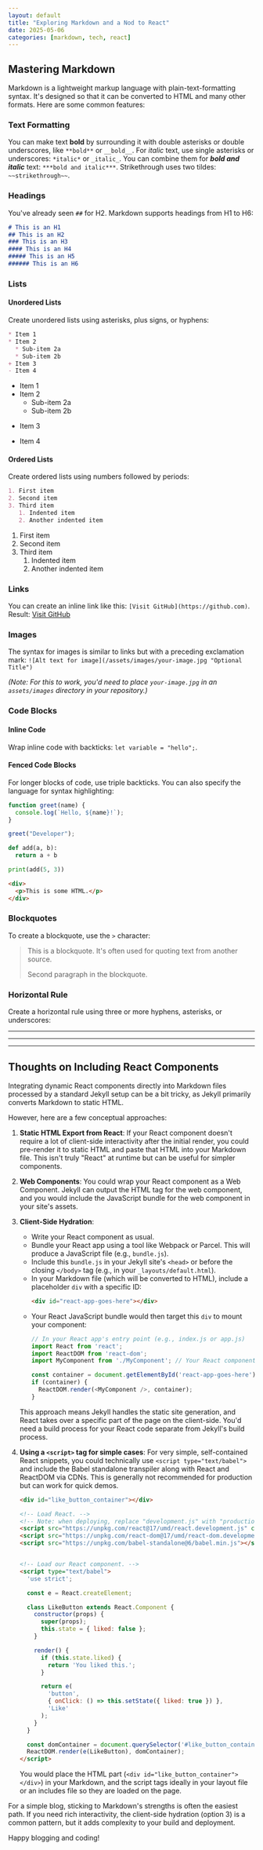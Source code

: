 ```yaml
---
layout: default
title: "Exploring Markdown and a Nod to React"
date: 2025-05-06
categories: [markdown, tech, react]
---
```


## Mastering Markdown

Markdown is a lightweight markup language with plain-text-formatting syntax. It's designed so that it can be converted to HTML and many other formats. Here are some common features:

### Text Formatting

You can make text **bold** by surrounding it with double asterisks or double underscores, like `**bold**` or `__bold__`.
For *italic* text, use single asterisks or underscores: `*italic*` or `_italic_`.
You can combine them for ***bold and italic*** text: `***bold and italic***`.
Strikethrough uses two tildes: `~~strikethrough~~`.

### Headings

You've already seen `##` for H2. Markdown supports headings from H1 to H6:

```markdown
# This is an H1
## This is an H2
### This is an H3
#### This is an H4
##### This is an H5
###### This is an H6
```

### Lists

#### Unordered Lists
Create unordered lists using asterisks, plus signs, or hyphens:

```markdown
* Item 1
* Item 2
  * Sub-item 2a
  * Sub-item 2b
+ Item 3
- Item 4
```

* Item 1
* Item 2
  * Sub-item 2a
  * Sub-item 2b
+ Item 3
- Item 4

#### Ordered Lists
Create ordered lists using numbers followed by periods:

```markdown
1. First item
2. Second item
3. Third item
   1. Indented item
   2. Another indented item
```

1. First item
2. Second item
3. Third item
   1. Indented item
   2. Another indented item

### Links

You can create an inline link like this: `[Visit GitHub](https://github.com)`.
Result: [Visit GitHub](https://github.com)

### Images

The syntax for images is similar to links but with a preceding exclamation mark:
`![Alt text for image](/assets/images/your-image.jpg "Optional Title")`

*(Note: For this to work, you'd need to place `your-image.jpg` in an `assets/images` directory in your repository.)*

### Code Blocks

#### Inline Code
Wrap inline code with backticks: `let variable = "hello";`.

#### Fenced Code Blocks
For longer blocks of code, use triple backticks. You can also specify the language for syntax highlighting:

```javascript
function greet(name) {
  console.log(`Hello, ${name}!`);
}

greet("Developer");
```

```python
def add(a, b):
  return a + b

print(add(5, 3))
```

```html
<div>
  <p>This is some HTML.</p>
</div>
```

### Blockquotes

To create a blockquote, use the `>` character:

> This is a blockquote. It's often used for quoting text from another source.
>
> Second paragraph in the blockquote.

### Horizontal Rule

Create a horizontal rule using three or more hyphens, asterisks, or underscores:

---
***
___

## Thoughts on Including React Components

Integrating dynamic React components directly into Markdown files processed by a standard Jekyll setup can be a bit tricky, as Jekyll primarily converts Markdown to static HTML.

However, here are a few conceptual approaches:

1.  **Static HTML Export from React**:
    If your React component doesn't require a lot of client-side interactivity after the initial render, you could pre-render it to static HTML and paste that HTML into your Markdown file. This isn't truly "React" at runtime but can be useful for simpler components.

2.  **Web Components**:
    You could wrap your React component as a Web Component. Jekyll can output the HTML tag for the web component, and you would include the JavaScript bundle for the web component in your site's assets.

3.  **Client-Side Hydration**:
    *   Write your React component as usual.
    *   Bundle your React app using a tool like Webpack or Parcel. This will produce a JavaScript file (e.g., `bundle.js`).
    *   Include this `bundle.js` in your Jekyll site's `<head>` or before the closing `</body>` tag (e.g., in your `_layouts/default.html`).
    *   In your Markdown file (which will be converted to HTML), include a placeholder `div` with a specific ID:
        ```html
        <div id="react-app-goes-here"></div>
        ```
    *   Your React JavaScript bundle would then target this `div` to mount your component:
        ```javascript
        // In your React app's entry point (e.g., index.js or app.js)
        import React from 'react';
        import ReactDOM from 'react-dom';
        import MyComponent from './MyComponent'; // Your React component

        const container = document.getElementById('react-app-goes-here');
        if (container) {
          ReactDOM.render(<MyComponent />, container);
        }
        ```
    This approach means Jekyll handles the static site generation, and React takes over a specific part of the page on the client-side. You'd need a build process for your React code separate from Jekyll's build process.

4.  **Using a `<script>` tag for simple cases**:
    For very simple, self-contained React snippets, you could technically use `<script type="text/babel">` and include the Babel standalone transpiler along with React and ReactDOM via CDNs. This is generally not recommended for production but can work for quick demos.

    ```html
    <div id="like_button_container"></div>

    <!-- Load React. -->
    <!-- Note: when deploying, replace "development.js" with "production.min.js". -->
    <script src="https://unpkg.com/react@17/umd/react.development.js" crossorigin></script>
    <script src="https://unpkg.com/react-dom@17/umd/react-dom.development.js" crossorigin></script>
    <script src="https://unpkg.com/babel-standalone@6/babel.min.js"></script>


    <!-- Load our React component. -->
    <script type="text/babel">
      'use strict';

      const e = React.createElement;

      class LikeButton extends React.Component {
        constructor(props) {
          super(props);
          this.state = { liked: false };
        }

        render() {
          if (this.state.liked) {
            return 'You liked this.';
          }

          return e(
            'button',
            { onClick: () => this.setState({ liked: true }) },
            'Like'
          );
        }
      }

      const domContainer = document.querySelector('#like_button_container');
      ReactDOM.render(e(LikeButton), domContainer);
    </script>
    ```
    You would place the HTML part (`<div id="like_button_container"></div>`) in your Markdown, and the script tags ideally in your layout file or an includes file so they are loaded on the page.

For a simple blog, sticking to Markdown's strengths is often the easiest path. If you need rich interactivity, the client-side hydration (option 3) is a common pattern, but it adds complexity to your build and deployment.

Happy blogging and coding!
